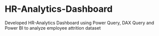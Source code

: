 # HR-Analytics-Dashboard
Developed HR-Analytics Dashboard using Power Query, DAX Query and Power BI to analyze employee attrition dataset

